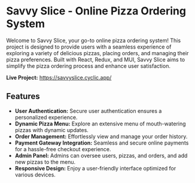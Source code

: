 # Savvy Slice - Online Pizza Ordering System
Welcome to Savvy Slice, your go-to online pizza ordering system! This project is designed to provide users with a seamless experience of exploring a variety of delicious pizzas, placing orders, and managing their pizza preferences. Built with React, Redux, and MUI, Savvy Slice aims to simplify the pizza ordering process and enhance user satisfaction.

**Live Project:** https://savvyslice.cyclic.app/

## Features
- **User Authentication:** Secure user authentication ensures a personalized experience.
- **Dynamic Pizza Menu:** Explore an extensive menu of mouth-watering pizzas with dynamic updates.
- **Order Management:** Effortlessly view and manage your order history.
- **Payment Gateway Integration:** Seamless and secure online payments for a hassle-free checkout experience.
- **Admin Panel:** Admins can oversee users, pizzas, and orders, and add new pizzas to the menu.
- **Responsive Design:** Enjoy a user-friendly interface optimized for various devices.
